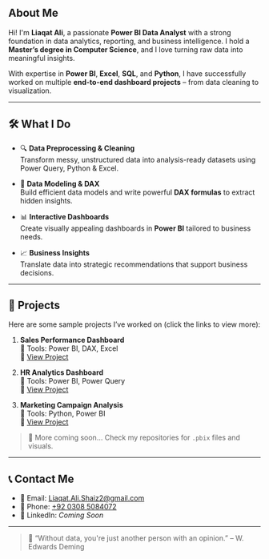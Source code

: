 

##  About Me

Hi! I'm **Liaqat Ali**, a passionate **Power BI Data Analyst** with a strong foundation in data analytics, reporting, and business intelligence. I hold a **Master’s degree in Computer Science**, and I love turning raw data into meaningful insights.

With expertise in **Power BI**, **Excel**, **SQL**, and **Python**, I have successfully worked on multiple **end-to-end dashboard projects** – from data cleaning to visualization.

---

## 🛠️ What I Do

- 🔍 **Data Preprocessing & Cleaning**  
  Transform messy, unstructured data into analysis-ready datasets using Power Query, Python & Excel.

- 🧠 **Data Modeling & DAX**  
  Build efficient data models and write powerful **DAX formulas** to extract hidden insights.

- 📊 **Interactive Dashboards**  
  Create visually appealing dashboards in **Power BI** tailored to business needs.

- 📈 **Business Insights**  
  Translate data into strategic recommendations that support business decisions.

---

## 📁 Projects

Here are some sample projects I’ve worked on (click the links to view more):

1. **Sales Performance Dashboard**  
   📌 Tools: Power BI, DAX, Excel  
   🔗 [View Project](#)

2. **HR Analytics Dashboard**  
   📌 Tools: Power BI, Power Query  
   🔗 [View Project](#)

3. **Marketing Campaign Analysis**  
   📌 Tools: Python, Power BI  
   🔗 [View Project](#)

> 🚀 More coming soon… Check my repositories for `.pbix` files and visuals.

---

## 📞 Contact Me

- 📧 Email: [Liaqat.Ali.Shaiz2@gmail.com](mailto:Liaqat.Ali.Shaiz2@gmail.com)  
- 📱 Phone: [+92 0308 5084072](tel:+9203085084072)  
- 💼 LinkedIn: *Coming Soon*

---

> 🧠 “Without data, you're just another person with an opinion.” – W. Edwards Deming

